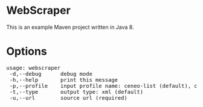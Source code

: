 # WebScraper
This is an example Maven project written in Java 8.
# Options
<pre>
usage: webscraper
 -d,--debug      debug mode
 -h,--help       print this message
 -p,--profile <arg>   input profile name: ceneo-list (default), ceneo-box
 -t,--type <arg>      output type: xml (default)
 -u,--url <arg>       source url (required)
</pre>